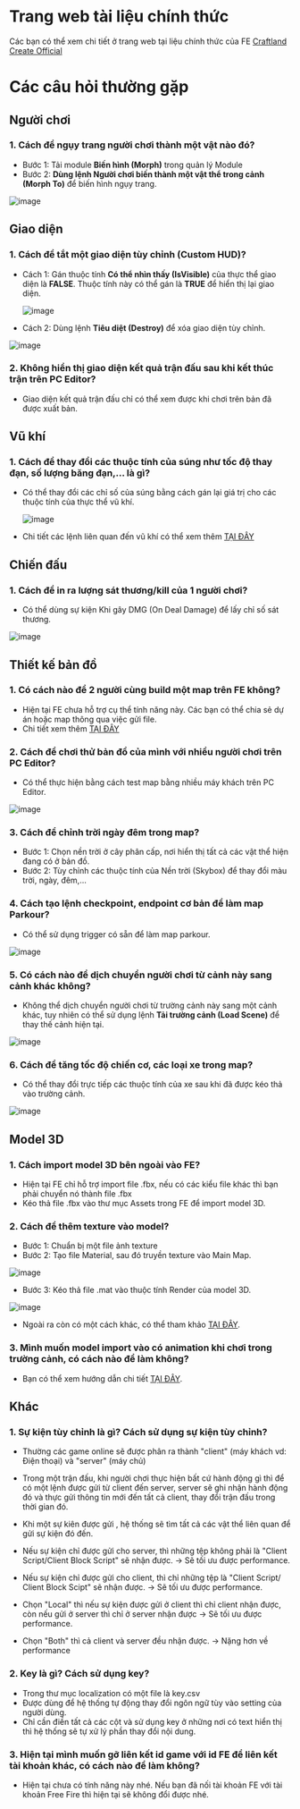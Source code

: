 # Trang web tài liệu chính thức
Các bạn có thể xem chi tiết ở trang web tại liệu chính thức của FE [Craftland Create Official](https://createofficial.garena.com/vn/docs)


# Các câu hỏi thường gặp

## Người chơi
### 1. Cách để ngụy trang người chơi thành một vật nào đó?
- Bước 1: Tải module **Biến hình (Morph)** trong quản lý Module
- Bước 2: **Dùng lệnh Người chơi biến thành một vật thể trong cảnh (Morph To)** để biến hình ngụy trang.

![image](https://github.com/user-attachments/assets/7dcf91ae-11ef-427c-9088-1ba62f251871)


## Giao diện
### 1. Cách để tắt một giao diện tùy chỉnh (Custom HUD)?
- Cách 1: Gán thuộc tính **Có thể nhìn thấy (IsVisible)** của thực thể giao diện là **FALSE**. Thuộc tính này có thể gán là **TRUE** để hiển thị lại giao diện.
  
  ![image](https://github.com/user-attachments/assets/94c2fa83-2bc7-4798-b3a4-0f2700708d91)

- Cách 2:  Dùng lệnh **Tiêu diệt (Destroy)** để xóa giao diện tùy chỉnh.
  
![image](https://github.com/user-attachments/assets/eb6facad-7204-4953-8cfa-6e95a68b8a14)


### 2. Không hiển thị giao diện kết quả trận đấu sau khi kết thúc trận trên PC Editor?
- Giao diện kết quả trận đấu chỉ có thể xem được khi chơi trên bản đã được xuất bản.
  

## Vũ khí
### 1. Cách để thay đổi các thuộc tính của súng như tốc độ thay đạn, số lượng băng đạn,... là gì?
- Có thể thay đổi các chỉ số của súng bằng cách gán lại giá trị cho các thuộc tính của thực thể vũ khí.

  ![image](https://github.com/user-attachments/assets/938c4cd7-7315-4498-b4f3-7249e60a1c9a)

- Chi tiết các lệnh liên quan đến vũ khí có thể xem thêm [TẠI ĐÂY](https://createofficial.garena.com/vn/docs/component-79)


## Chiến đấu
### 1. Cách để in ra lượng sát thương/kill của 1 người chơi?
- Có thể dùng sự kiện Khi gây DMG (On Deal Damage) để lấy chỉ số sát thương.

![image](https://github.com/user-attachments/assets/1eb0f5b2-17e7-43bb-b720-e76c17c0aa54)


## Thiết kế bản đồ
### 1. Có cách nào để 2 người cùng build một map trên FE không?
- Hiện tại FE chưa hỗ trợ cụ thể tính năng này. Các bạn có thể chia sẻ dự án hoặc map thông qua việc gửi file.
- Chi tiết xem thêm [TẠI ĐÂY](https://github.com/trivyGameCTV/Craftland-Tutorial/blob/main/Ti%E1%BA%BFng%20Vi%E1%BB%87t/40.%20Chia%20s%E1%BA%BB%20d%E1%BB%B1%20%C3%A1n/Chia%20s%E1%BA%BB%20D%E1%BB%B1%20%C3%A1n.md)


### 2.  Cách để chơi thử bản đồ của mình với nhiều người chơi trên PC Editor? 
- Có thể thực hiện bằng cách test map bằng nhiều máy khách trên PC Editor.

![image](https://github.com/user-attachments/assets/cba54564-836a-4002-a15a-be870f17bca5)


### 3. Cách để chỉnh trời ngày đêm trong map?
- Bước 1: Chọn nền trời ở cây phân cấp, nơi hiển thị tất cả các vật thể hiện đang có ở bản đồ.
- Bước 2: Tùy chỉnh các thuộc tính của Nền trời (Skybox) để thay đổi màu trời, ngày, đêm,...


### 4. Cách tạo lệnh checkpoint, endpoint cơ bản để làm map Parkour?
- Có thể sử dụng trigger có sẵn để làm map parkour.

![image](https://github.com/user-attachments/assets/2fdc9c44-453f-4793-afb0-1872aed9df01)


### 5. Có cách nào để dịch chuyển người chơi từ cảnh này sang cảnh khác không?
- Không thể dịch chuyển người chơi từ trường cảnh này sang một cảnh khác, tuy nhiên có thể sử dụng lệnh **Tải trường cảnh (Load Scene)** để thay thế cảnh hiện tại.

![image](https://github.com/user-attachments/assets/b3eb88b7-dfa7-4011-b29c-4020a5755f42)


### 6. Cách để tăng tốc độ chiến cơ, các loại xe trong map?
- Có thể thay đổi trực tiếp các thuộc tính của xe sau khi đã được kéo thả vào trường cảnh.

![image](https://github.com/user-attachments/assets/a3deebb4-3062-40d9-8fff-606c765d8bfe)


## Model 3D
### 1. Cách import model 3D bên ngoài vào FE?
- Hiện tại FE chỉ hỗ trợ import file .fbx, nếu có các kiểu file khác thì bạn phải chuyển nó thành file .fbx
- Kéo thả file .fbx vào thư mục Assets trong FE để import model 3D.


### 2. Cách để thêm texture vào model?
- Bước 1: Chuẩn bị một file ảnh texture
- Bước 2: Tạo file Material, sau đó truyền texture vào Main Map.
  
![image](https://github.com/user-attachments/assets/22ff34ec-2e32-44b0-a1cf-aa7989265680)

- Bước 3: Kéo thả file .mat vào thuộc tính Render của model 3D.
  
![image](https://github.com/user-attachments/assets/ad223c06-3b12-48a6-913a-4b3f56c4f9af)

- Ngoài ra còn có một cách khác, có thể tham khảo [TẠI ĐÂY](https://github.com/trivyGameCTV/Craftland-Tutorial/blob/6e10b9713baeacbe1a0d00d5e12ddb8fd75ae3a5/Ti%E1%BA%BFng%20Vi%E1%BB%87t/7.%20Ng%C6%B0%E1%BB%9Di%20ch%C6%A1i/Ng%C6%B0%E1%BB%9Di%20ch%C6%A1i%20-%20S%E1%BB%95%20tay%20ng%C6%B0%E1%BB%9Di%20d%C3%B9ng%20.md#c%C3%A1ch-th%C3%AAm-texture-cho-ng%C6%B0%E1%BB%9Di-ch%C6%A1i-trong-t%E1%BB%87p-d%E1%BB%AF-li%E1%BB%87u-ng%C6%B0%E1%BB%9Di-ch%C6%A1i).


### 3. Mình muốn model import vào có animation khi chơi trong trường cảnh, có cách nào để làm không?
- Bạn có thể xem hướng dẫn chi tiết [TẠI ĐÂY](https://github.com/trivyGameCTV/Craftland-Tutorial/blob/main/Ti%E1%BA%BFng%20Vi%E1%BB%87t/24.%20H%E1%BB%87%20th%E1%BB%91ng%20ho%E1%BA%A1t%20h%C3%ACnh/H%E1%BB%87%20th%E1%BB%91ng%20ho%E1%BA%A1t%20h%C3%ACnh%20-%20H%C6%B0%E1%BB%9Bng%20d%E1%BA%ABn%20ng%C6%B0%E1%BB%9Di%20d%C3%B9ng.md#m%C3%A1y-tr%E1%BA%A1ng-th%C3%A1i-ho%E1%BA%A1t-h%C3%ACnh).




## Khác
### 1. Sự kiện tùy chỉnh là gì? Cách sử dụng sự kiện tùy chỉnh?
- Thường các game online sẽ được phân ra thành "client" (máy khách vd: Điện thoại) và "server" (máy chủ)
- Trong một trận đấu, khi người chơi thực hiện bất cứ hành động gì thì để có một lệnh được gửi từ client đến server, server sẽ ghi nhận hành động đó và thực gửi thông tin mới đến tất cả client, thay đổi trận đấu trong thời gian đó.
 
- Khi một sự kiên được gửi , hệ thống sẽ tìm tất cả các vật thể liên quan để gửi sự kiện đó đến. 

- Nếu sự kiện chỉ được gửi cho server, thì những tệp không phải là "Client Script/Client Block Script" sẽ nhận được. 
-> Sẽ tối ưu được performance. 

- Nếu sự kiện chỉ được gửi cho client, thì chỉ những tệp là "Client Script/ Client Block Scipt" sẽ nhận được. 
-> Sẽ tối ưu được performance. 

- Chọn "Local" thì nếu sự kiện được gửi ở client thì chỉ client nhận được, còn nếu gửi ở server thì chỉ ở server nhận được 
-> Sẽ tối ưu được performance. 

- Chọn "Both" thì cả client và server đều nhận được. 
-> Nặng hơn về performance 


### 2. Key là gì? Cách sử dụng key?
- Trong thư mục localization có một file là key.csv
- Được dùng để hệ thống tự động thay đổi ngôn ngữ tùy vào setting của người dùng. 
- Chỉ cần điền tất cả các cột và sử dụng key ở những nơi có text hiển thị thì hệ thống sẽ tự xử lý phần thay đổi nội dung.


### 3. Hiện tại mình muốn gỡ liên kết id game với id FE để liên kết tài khoản khác, có cách nào để làm không?
- Hiện tại chưa có tính năng này nhé. Nếu bạn đã nối tài khoản FE với tài khoản Free Fire thì hiện tại sẽ không đổi được nhé.


